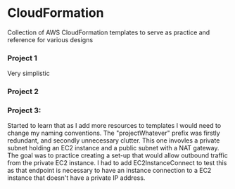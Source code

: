 # CloudFormation
Collection of AWS CloudFormation templates to serve as practice and reference for various designs

### Project 1
Very simplistic

### Project 2

### Project 3:
Started to learn that as I add more resources to templates I would need to change my naming conventions. The "projectWhatever" prefix was firstly redundant, and secondly unnecessary clutter. This one invovles a private subnet holding an EC2 instance and a public subnet with a NAT gateway. The goal was to practice creating a set-up that would allow outbound traffic from the private EC2 instance. I had to add EC2InstanceConnect to test this as that endpoint is necessary to have an instance connection to a EC2 instance that doesn't have a private IP address.
